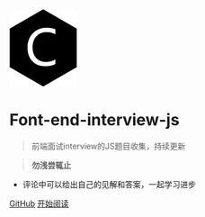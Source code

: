 ![logo](./web-logo-120.png ':no-zoom')

# Font-end-interview-js

> 前端面试interview的JS题目收集，持续更新

> **勿浅尝辄止**

* 评论中可以给出自己的见解和答案，一起学习进步

[GitHub](https://github.com/nieyafei/front-end-interview-js)
[开始阅读](/welcome.md)